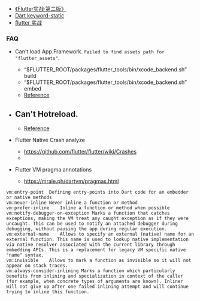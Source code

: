 - [《Flutter实战·第二版》](https://book.flutterchina.club/)
- [Dart keyword-static](https://www.geeksforgeeks.org/dart-static-keyword/)
- [flutter 实战](https://wizardforcel.gitbooks.io/gsyflutterbook/content/Flutter-1.html)





### FAQ
- Can't load App.Framework.  `Failed to find assets path for "flutter_assets"`.
  - “$FLUTTER_ROOT/packages/flutter_tools/bin/xcode_backend.sh” build
  - “$FLUTTER_ROOT/packages/flutter_tools/bin/xcode_backend.sh” embed
  - [Reference](https://github.com/flutter/flutter/issues/29974)

- Can't Hotreload.
  - 
  - [Reference](https://github.com/flutter/flutter/issues/61956)


- Flutter Native Crash analyze
  -  https://github.com/flutter/flutter/wiki/Crashes
  -  

- Flutter VM pragma annotations
  - https://mrale.ph/dartvm/pragmas.html

```
vm:entry-point	Defining entry-points into Dart code for an embedder or native methods
vm:never-inline	Never inline a function or method
vm:prefer-inline	Inline a function or method when possible
vm:notify-debugger-on-exception	Marks a function that catches exceptions, making the VM treat any caught exception as if they were uncaught. This can be used to notify an attached debugger during debugging, without pausing the app during regular execution.
vm:external-name	Allows to specify an external (native) name for an external function. This name is used to lookup native implementation via native resolver associated with the current library through embedding APIs. This is a replacement for legacy VM specific native "name" syntax.
vm:invisible	Allows to mark a function as invisible so it will not appear on stack traces.
vm:always-consider-inlining	Marks a function which particularly benefits from inlining and specialization in context of the caller (for example, when concrete types of arguments are known). Inliner will not give up after one failed inlining attempt and will continue trying to inline this function.
```

